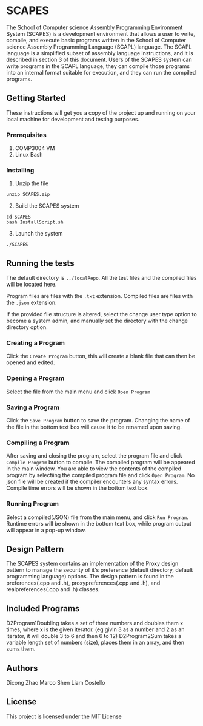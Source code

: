 # SCAPES

The School of Computer science Assembly Programming Environment System (SCAPES) is a development
environment that allows a user to write, compile, and execute basic programs written in the School of
Computer science Assembly Programming Language (SCAPL) language. The SCAPL language is a simplified
subset of assembly language instructions, and it is described in section 3 of this document. Users of the
SCAPES system can write programs in the SCAPL language, they can compile those programs into an internal
format suitable for execution, and they can run the compiled programs.


## Getting Started

These instructions will get you a copy of the project up and running on your local machine for development and testing purposes.

### Prerequisites

1. COMP3004 VM
2. Linux Bash


### Installing

1. Unzip the file
```shell
unzip SCAPES.zip
```
2. Build the SCAPES system
```shell
cd SCAPES
bash InstallScript.sh
```

3. Launch the system
```shell
./SCAPES
```

## Running the tests

The default directory is `../localRepo`. All the test files and the compiled files will be located here.

Program files are files with the `.txt` extension.
Compiled files are files with the `.json` extension.

If the provided file structure is altered, select the change user type option to become a system admin, and manually set the directory with the change directory option.

### Creating a Program
Click the `Create Program` button, this will create a blank file that can then be opened and edited.

### Opening a Program
Select the file from the main menu and click `Open Program`

### Saving a Program
Click the `Save Program` button to save the program. Changing the name of the file in the bottom text box will cause it to be renamed upon saving.

### Compiling a Program
After saving and closing the program, select the program file and click `Compile Program` button to compile.
The compiled program will be appeared in the main window. You are able to view the contents of the compiled program by selectiing the compiled program file and click `Open Program`.
No json file will be created if the compiler encounters any syntax errors. Compile time errors will be shown in the bottom text box.

### Running Program
Select a compiled(JSON) file from the main menu, and click `Run Program`. Runtime errors will be shown in the bottom text box, while program output will appear in a pop-up window.

## Design Pattern
The SCAPES system contains an implementation of the Proxy design pattern to manage the security of it's preference (default directory, default programming language) options. The design pattern is found in the preferences(.cpp and .h), proxypreferences(.cpp and .h), and realpreferences(.cpp and .h) classes.

## Included Programs
D2Program1Doubling takes a set of three numbers and doubles them x times, where x is the given iterator. (eg givin 3 as a number and 2 as an iterator, it will double 3 to 6 and then 6 to 12)
D2Program2Sum takes a variable length set of numbers (size), places them in an array, and then sums them.

## Authors

Dicong Zhao
Marco Shen
Liam Costello

## License

This project is licensed under the MIT License
